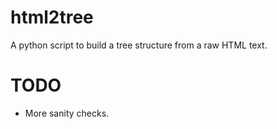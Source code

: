 # html2tree
A python script to build a tree structure from a raw HTML text.

# TODO
- More sanity checks.

